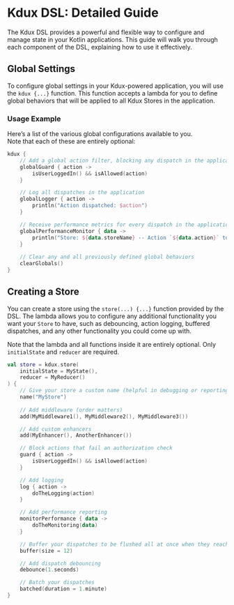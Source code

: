 # Kdux DSL: Detailed Guide

The Kdux DSL provides a powerful and flexible way to configure and manage state in your Kotlin applications. This guide
will walk you through each component of the DSL, explaining how to use it effectively.

## Global Settings

To configure global settings in your Kdux-powered application, you will use the `kdux {...}` function. This function accepts a
lambda for you to define global behaviors that will be applied to all Kdux Stores in the application.

### Usage Example

Here’s a list of the various global configurations available to you. 
<br> Note that each of these are entirely optional:

```kotlin
kdux {
    // Add a global action filter, blocking any dispatch in the application as you see fit
    globalGuard { action ->
        isUserLoggedIn() && isAllowed(action)
    }

    // Log all dispatches in the application
    globalLogger { action ->
        println("Action dispatched: $action")
    }

    // Receive performance metrics for every dispatch in the application
    globalPerformanceMonitor { data ->
        println("Store: ${data.storeName} -- Action `${data.action}` took ${data.duration.inWholeMilliseconds}ms")
    }
    
    // Clear any and all previously defined global behaviors
    clearGlobals()
}
```

## Creating a Store

You can create a store using the `store(...) {...}` function provided by the DSL. The lambda allows you to configure any
additional functionality you want your `Store` to have, such as debouncing, action logging, buffered dispatches, and
any other functionality you could come up with.

Note that the lambda and all functions inside it are entirely optional. Only `initialState` and `reducer` are required.

```kotlin
val store = kdux.store(
    initialState = MyState(),
    reducer = MyReducer()
) {
    // Give your store a custom name (helpful in debugging or reporting)
    name("MyStore")
    
    // Add middleware (order matters)
    add(MyMiddleware1(), MyMiddleware2(), MyMiddleware3())

    // Add custom enhancers
    add(MyEnhancer(), AnotherEnhancer())

    // Block actions that fail an authorization check
    guard { action ->
        isUserLoggedIn() && isAllowed(action)
    }

    // Add logging
    log { action ->
        doTheLogging(action)
    }

    // Add performance reporting
    monitorPerformance { data ->
        doTheMonitoring(data)
    }

    // Buffer your dispatches to be flushed all at once when they reach the size limit
    buffer(size = 12)

    // Add dispatch debouncing
    debounce(1.seconds)

    // Batch your dispatches
    batched(duration = 1.minute)
}
```